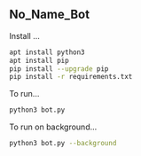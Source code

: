 ## No_Name_Bot
Install ...
```bash
apt install python3
apt install pip
pip install --upgrade pip
pip install -r requirements.txt
```
To run...
```bash
python3 bot.py
```
To run on background...
```bash
python3 bot.py --background
```
